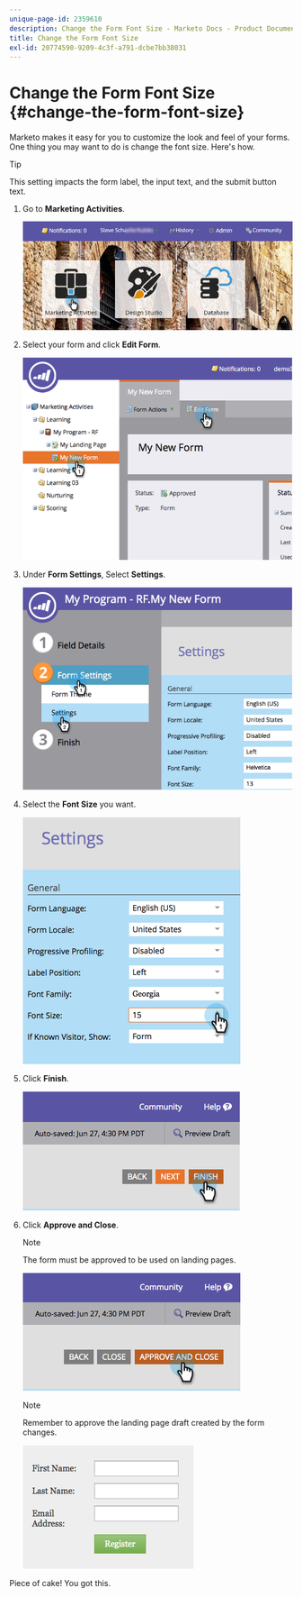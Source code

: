 ```yaml
---
unique-page-id: 2359610
description: Change the Form Font Size - Marketo Docs - Product Documentation
title: Change the Form Font Size
exl-id: 20774590-9209-4c3f-a791-dcbe7bb38031
---
```

# Change the Form Font Size {#change-the-form-font-size}

Marketo makes it easy for you to customize the look and feel of your forms. One thing you may want to do is change the font size. Here's how.

>[!TIP]
>
>This setting impacts the form label, the input text, and the submit button text.

1. Go to **Marketing Activities**.

   ![](assets/login-marketing-activities-1.png)

1. Select your form and click **Edit Form**.

   ![](assets/image2014-9-15-16-3a9-3a41.png)

1. Under **Form Settings**, Select **Settings**.

   ![](assets/image2014-9-15-16-3a9-3a56.png)

1. Select the **Font Size** you want.

   ![](assets/image2014-9-15-16-3a10-3a8.png)

1. Click **Finish**.

   ![](assets/image2014-9-15-16-3a10-3a50.png)

1. Click **Approve and Close**.

   >[!NOTE]
   >
   >The form must be approved to be used on landing pages.

   ![](assets/image2014-9-15-16-3a11-3a17.png)

   >[!NOTE]
   >
   >Remember to approve the landing page draft created by the form changes.

   ![](assets/image2014-9-15-16-3a11-3a42.png)

Piece of cake! You got this.
